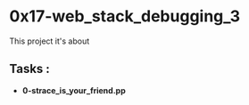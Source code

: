 # 0x17-web_stack_debugging_3

This project it's about


## Tasks :

- **0-strace_is_your_friend.pp**
